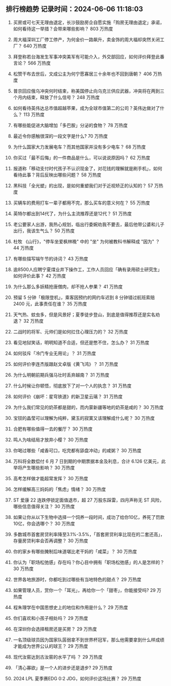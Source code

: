 
## 排行榜趋势 记录时间：2024-06-06 11:18:03
  
  1. 买房或可七天无理由退定，长沙鼓励房企自愿实施「购房无理由退定」承诺，如何看待这一举措？会带来哪些影响？ 803 万热度
    
  2. 周大福深圳工厂停工停产，为何金价一路飙升，卖金饰的周大福却突然关闭工厂？ 640 万热度
    
  3. 拜登称若台海发生军事冲突美军有可能介入，外交部回应，如何评价拜登此番言论？ 566 万热度
    
  4. 松赞干布去世后，文成公主为何宁愿寡居三十余年也不回到唐朝？ 406 万热度
    
  5. 普京回应俄乌冲突何时结束，称美国停止向乌克兰供应武器，冲突将在两到三个月内结束，释放了什么信号？ 248 万热度
    
  6. 如何看待英伟达总市值超越苹果，成为全球市值第二的公司？英伟达做对了什么？ 113 万热度
    
  7. 有哪些能促进大脑增加「多巴胺」分泌的食物？ 78 万热度
    
  8. 最近令你感触很深的一段文字是什么? 70 万热度
    
  9. 为什么国家大力发展电车？而其他国家并没有多少电车？ 68 万热度
    
  10. 你买过「最不后悔」的一件商品是什么，可以说说原因吗？ 62 万热度
    
  11. 报道称「移动支付时代孩子不认识现金了，对花钱的理解就是刷手机」，如何看待此事？背后反映出哪些问题？ 58 万热度
    
  12. 黑科技「全光塑」的出现，是如何重塑我们对于近视矫正的认知的？ 57 万热度
    
  13. 买辆车的费用打车一辈子都用不完，那么买车的意义何在？ 55 万热度
    
  14. 英特尔都出到14代了，为什么主流推荐还是12代？ 51 万热度
    
  15. 老公要家人出游，我热心规划，临出行委婉劝我不要去，最后他带公婆和儿子出行，我该生气么？ 50 万热度
    
  16. 杜牧 《山行》，"停车坐爱枫林晚" 中的 "坐" 为何被教科书解释成 "因为" ？ 44 万热度
    
  17. 有哪些描写端午节的诗词？ 43 万热度
    
  18. 逾8500人应聘宁夏煤业井下操作工，工作人员回应「确有录用硕士研究生」如何评价此事？ 42 万热度
    
  19. 为什么那么多妖精抢唐僧肉，却不抢人参果？ 41 万热度
    
  20. 预留 5 分钟「极限登机」，乘客因预约的网约车迟到 8 分钟错过航班索赔 2400 元，此事责任在谁？ 35 万热度
    
  21. 天气热、蚊虫多，但是风景好；夏季徒步登山，到底是值得推荐还是实名劝退？ 32 万热度
    
  22. 二战时的将军、元帅们是如何扛住心理压力的？ 32 万热度
    
  23. 看见地狱笑话，明明知道不合适，但还是憋不住，怎么办？ 31 万热度
    
  24. 如何驳斥「冷门专业无用论」？ 31 万热度
    
  25. 如何评价李连杰版跟赵文卓版《黄飞鸿》？ 31 万热度
    
  26. 为什么明朝前期兵强马壮时丢弃越南？ 31 万热度
    
  27. 什么时候让你顿悟，彻底放下了对一个人的执念？ 31 万热度
    
  28. 如何评价《崩坏：星穹铁道》的新卫星云璃？ 31 万热度
    
  29. 为什么我们常见的奶茶都是甜的，而内蒙新疆等地的奶茶是咸的？ 30 万热度
    
  30. 宝钗的晶莹可以理解为纯粹，黛玉的寂寞又该理解成什么呢？ 30 万热度
    
  31. 合肥有哪些值得一去的餐厅？ 30 万热度
    
  32. 鸣人为啥结局才放弃小樱？ 30 万热度
    
  33. 你喝过哪些「咸香可口，吃完都有舔盘冲动」的咸粥？ 30 万热度
    
  34. 万科将全数偿付 6 月 7 日到期的中期票据本金及利息，合计 6.126 亿美元，此举将产生哪些影响？ 30 万热度
    
  35. 高考怎样做才能超常发挥？ 30 万热度
    
  36. 怎样缓解高三妈妈的「焦虑」情绪？ 30 万热度
    
  37. ST 爱康 22 连跌停锁定面值退市，超 27 万股东踩雷，四月声称无 ST 风险，哪些信息值得关注？ 30 万热度
    
  38. 如果让你从以下生物中选择一个饲养一段时间，成功了给你10亿，养死了罚款10亿，你会选哪个？ 30 万热度
    
  39. 多数城市首套房贷利率降至3.1%-3.5%，「首套房贷利率比现在的二套还高」，存量房贷利率会否再调整？ 30 万热度
    
  40. 你的家乡有哪些腌制后味道堪比老干妈的「咸菜」？ 30 万热度
    
  41. 你认为「职场松弛感」存在吗？你心目中拥有「职场松弛感」的人是怎样的？ 30 万热度
    
  42. 世界各地旅游时，你都吃到过哪些有当地特色的甜点？ 29 万热度
    
  43. 如果管理人员，赏你一个「耳光」，再给你一个「甜枣」，你能接受吗? 29 万热度
    
  44. 程朱理学在中国思想史上的地位和作用是什么？ 29 万热度
    
  45. 你们喜欢和小孩子相处吗？ 29 万热度
    
  46. 在深圳你会选择租房还是买房？ 29 万热度
    
  47. 一名顶级球员因为国家队孱弱拿不到世界杯冠军，那么他需要拿到什么样成绩才能成为世界公认的球王？ 29 万热度
    
  48. 现代汝窑达到古汝窑的水平了吗 ？ 29 万热度
    
  49. 「清心寡欲」是一个人的进步还是退步? 29 万热度
    
  50. 2024 LPL 夏季赛EDG 0:2 JDG，如何评价这场比赛？ 29 万热度
    